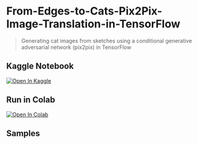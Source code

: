 # From-Edges-to-Cats-Pix2Pix-Image-Translation-in-TensorFlow

> Generating cat images from sketches using a conditional generative adversarial network (pix2pix) in TensorFlow

## Kaggle Notebook
[![Open In Kaggle](https://www.kaggle.com/static/images/site-logo.svg)](https://www.kaggle.com/miaadkimiagari2004/from-edges-to-cats-pix2pix-image-translation)

## Run in Colab
[![Open In Colab](https://colab.research.google.com/assets/colab-badge.svg)](https://colab.research.google.com/github/Miaad2004/From-Edges-to-Cats-Pix2Pix-Image-Translation/blob/main/from-edges-to-cats-pix2pix-image-translation.ipynb)

## Samples
<p align="center">
  <img src="" />
</p>
